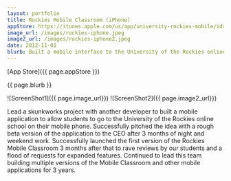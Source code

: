 ```yaml
---
layout: portfolio
title: Rockies Mobile Classroom (iPhone)
appStore: https://itunes.apple.com/us/app/university-rockies-mobile/id407331984?mt=8
image_url: /images/rockies-iphone.jpeg
image2_url: /images/rockies-iphone2.jpeg
date: 2012-11-01
blurb: Built a mobile interface to the University of the Rockies online school.
---
```


[App Store]({{ page.appStore }})

{{ page.blurb }}

![ScreenShot1]({{ page.image_url}}) ![ScreenShot2]({{ page.image2_url}})

Lead a skunkworks project with another developer to built a mobile application to allow students to go to the University of the Rockies online school on their mobile phone.  Successfully pitched the idea with a rough beta version of the application to the CEO after 3 months of night and weekend work.  Successfully launched the first version of the Rockies Mobile Classroom 3 months after that to rave reviews by our students and a flood of requests for expanded features.  Continued to lead this team building multiple versions of the Mobile Classroom and other mobile applications for 3 years.